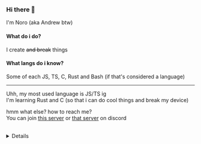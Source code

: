### Hi there 👋

<!--
**Noro95/Noro95** is a ✨ _special_ ✨ repository because its `README.md` (this file) appears on your GitHub profile.

Here are some ideas to get you started:

- 🔭 I’m currently working on ...
- 🌱 I’m currently learning ...
- 👯 I’m looking to collaborate on ...
- 🤔 I’m looking for help with ...
- 💬 Ask me about ...
- 📫 How to reach me: ...
- 😄 Pronouns: ...
- ⚡ Fun fact: ...
-->

I'm Noro (aka Andrew btw)
<br>
#### What do i do?
I create ~~and break~~ things

#### What langs do i know?
Some of each JS, TS, C, Rust and Bash (if that's considered a language)

---
Uhh, my most used language is JS/TS ig<br>
I'm learning Rust and C (so that i can do cool things and break my device)

hmm what else? how to reach me?<br>
You can join [this server](https://discord.gg/KQHYejX) or [that server](https://discord.gg/r7vfnGY) on discord
<br>
<br>
<details>
email: contact@norowa.dev

<a href="https://t.ly/GaCU" target="_blank">More about me</a><br>
Also I like this thing <br>![komarev's thing](https://komarev.com/ghpvc/?username=Noro95&color=ff3b9d&label=Views)
